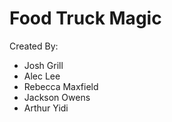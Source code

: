 Food Truck Magic
================

Created By:
* Josh Grill
* Alec Lee
* Rebecca Maxfield
* Jackson Owens
* Arthur Yidi
